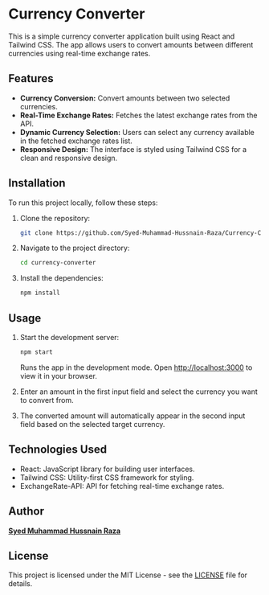 # Currency Converter

This is a simple currency converter application built using React and Tailwind CSS. The app allows users to convert amounts between different currencies using real-time exchange rates.

## Features

- **Currency Conversion:** Convert amounts between two selected currencies.
- **Real-Time Exchange Rates:** Fetches the latest exchange rates from the API.
- **Dynamic Currency Selection:** Users can select any currency available in the fetched exchange rates list.
- **Responsive Design:** The interface is styled using Tailwind CSS for a clean and responsive design.

## Installation

To run this project locally, follow these steps:

1. Clone the repository:
   ```bash
   git clone https://github.com/Syed-Muhammad-Hussnain-Raza/Currency-Converter.git
   ```
2. Navigate to the project directory:
   ```bash
   cd currency-converter
   ```
3. Install the dependencies:
   ```bash
   npm install
   ```

## Usage

1. Start the development server:

   ```bash
   npm start
   ```

   Runs the app in the development mode. Open [http://localhost:3000](http://localhost:3000) to view it in your browser.

2. Enter an amount in the first input field and select the currency you want to convert from.

3. The converted amount will automatically appear in the second input field based on the selected target currency.

## Technologies Used

- React: JavaScript library for building user interfaces.
- Tailwind CSS: Utility-first CSS framework for styling.
- ExchangeRate-API: API for fetching real-time exchange rates.

## Author

**[Syed Muhammad Hussnain Raza](https://www.linkedin.com/in/syed-muhammad-hussnain-raza)**

## License

This project is licensed under the MIT License - see the [LICENSE](LICENSE.md) file for details.
